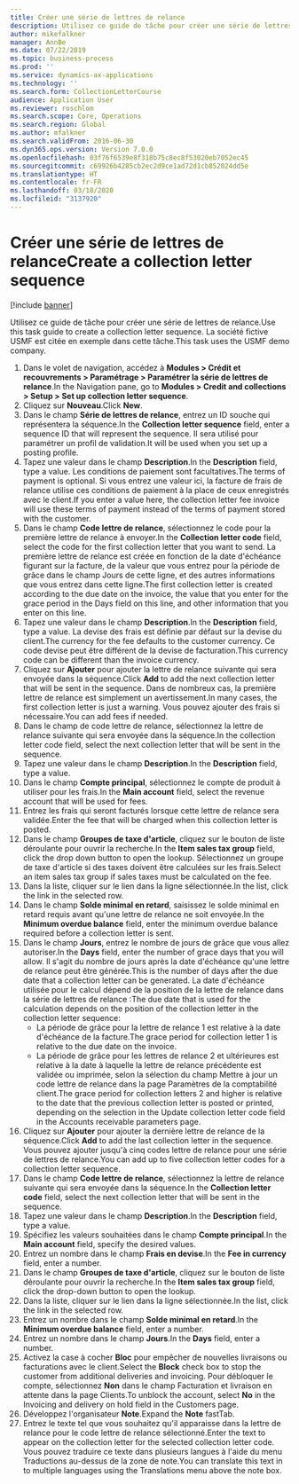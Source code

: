 ```yaml
---
title: Créer une série de lettres de relance
description: Utilisez ce guide de tâche pour créer une série de lettres de relance.
author: mikefalkner
manager: AnnBe
ms.date: 07/22/2019
ms.topic: business-process
ms.prod: ''
ms.service: dynamics-ax-applications
ms.technology: ''
ms.search.form: CollectionLetterCourse
audience: Application User
ms.reviewer: roschlom
ms.search.scope: Core, Operations
ms.search.region: Global
ms.author: mfalkner
ms.search.validFrom: 2016-06-30
ms.dyn365.ops.version: Version 7.0.0
ms.openlocfilehash: 03f76f6539e8f318b75c8ec8f53020eb7052ec45
ms.sourcegitcommit: c69926b4285cb2ec2d9ce1ad72d1cb852024dd5e
ms.translationtype: HT
ms.contentlocale: fr-FR
ms.lasthandoff: 03/18/2020
ms.locfileid: "3137920"
---
```

# <a name="create-a-collection-letter-sequence"></a><span data-ttu-id="06b8e-103">Créer une série de lettres de relance</span><span class="sxs-lookup"><span data-stu-id="06b8e-103">Create a collection letter sequence</span></span>

[!include [banner](../../includes/banner.md)]

<span data-ttu-id="06b8e-104">Utilisez ce guide de tâche pour créer une série de lettres de relance.</span><span class="sxs-lookup"><span data-stu-id="06b8e-104">Use this task guide to create a collection letter sequence.</span></span> <span data-ttu-id="06b8e-105">La société fictive USMF est citée en exemple dans cette tâche.</span><span class="sxs-lookup"><span data-stu-id="06b8e-105">This task uses the USMF demo company.</span></span>

1. <span data-ttu-id="06b8e-106">Dans le volet de navigation, accédez à **Modules > Crédit et recouvrements > Paramétrage > Paramétrer la série de lettres de relance**.</span><span class="sxs-lookup"><span data-stu-id="06b8e-106">In the Navigation pane, go to **Modules > Credit and collections > Setup > Set up collection letter sequence**.</span></span>
2. <span data-ttu-id="06b8e-107">Cliquez sur **Nouveau**.</span><span class="sxs-lookup"><span data-stu-id="06b8e-107">Click **New**.</span></span>
3. <span data-ttu-id="06b8e-108">Dans le champ **Série de lettres de relance**, entrez un ID souche qui représentera la séquence.</span><span class="sxs-lookup"><span data-stu-id="06b8e-108">In the **Collection letter sequence** field, enter a sequence ID that will represent the sequence.</span></span> <span data-ttu-id="06b8e-109">Il sera utilisé pour paramétrer un profil de validation.</span><span class="sxs-lookup"><span data-stu-id="06b8e-109">It will be used when you set up a posting profile.</span></span>
4. <span data-ttu-id="06b8e-110">Tapez une valeur dans le champ **Description**.</span><span class="sxs-lookup"><span data-stu-id="06b8e-110">In the **Description** field, type a value.</span></span>  <span data-ttu-id="06b8e-111">Les conditions de paiement sont facultatives.</span><span class="sxs-lookup"><span data-stu-id="06b8e-111">The terms of payment is optional.</span></span> <span data-ttu-id="06b8e-112">Si vous entrez une valeur ici, la facture de frais de relance utilise ces conditions de paiement à la place de ceux enregistrés avec le client.</span><span class="sxs-lookup"><span data-stu-id="06b8e-112">If you enter a value here, the collection letter fee invoice will use these terms of payment instead of the terms of payment stored with the customer.</span></span>  
5. <span data-ttu-id="06b8e-113">Dans le champ **Code lettre de relance**, sélectionnez le code pour la première lettre de relance à envoyer.</span><span class="sxs-lookup"><span data-stu-id="06b8e-113">In the **Collection letter code** field, select the code for the first collection letter that you want to send.</span></span> <span data-ttu-id="06b8e-114">La première lettre de relance est créée en fonction de la date d'échéance figurant sur la facture, de la valeur que vous entrez pour la période de grâce dans le champ Jours de cette ligne, et des autres informations que vous entrez dans cette ligne.</span><span class="sxs-lookup"><span data-stu-id="06b8e-114">The first collection letter is created according to the due date on the invoice, the value that you enter for the grace period in the Days field on this line, and other information that you enter on this line.</span></span>  
6. <span data-ttu-id="06b8e-115">Tapez une valeur dans le champ **Description**.</span><span class="sxs-lookup"><span data-stu-id="06b8e-115">In the **Description** field, type a value.</span></span> <span data-ttu-id="06b8e-116">La devise des frais est définie par défaut sur la devise du client.</span><span class="sxs-lookup"><span data-stu-id="06b8e-116">The currency for the fee defaults to the customer currency.</span></span> <span data-ttu-id="06b8e-117">Ce code devise peut être différent de la devise de facturation.</span><span class="sxs-lookup"><span data-stu-id="06b8e-117">This currency code can be different than the invoice currency.</span></span>  
7. <span data-ttu-id="06b8e-118">Cliquez sur **Ajouter** pour ajouter la lettre de relance suivante qui sera envoyée dans la séquence.</span><span class="sxs-lookup"><span data-stu-id="06b8e-118">Click **Add** to add the next collection letter that will be sent in the sequence.</span></span> <span data-ttu-id="06b8e-119">Dans de nombreux cas, la première lettre de relance est simplement un avertissement.</span><span class="sxs-lookup"><span data-stu-id="06b8e-119">In many cases, the first collection letter is just a warning.</span></span> <span data-ttu-id="06b8e-120">Vous pouvez ajouter des frais si nécessaire.</span><span class="sxs-lookup"><span data-stu-id="06b8e-120">You can add fees if needed.</span></span>  
8. <span data-ttu-id="06b8e-121">Dans le champ de code lettre de relance, sélectionnez la lettre de relance suivante qui sera envoyée dans la séquence.</span><span class="sxs-lookup"><span data-stu-id="06b8e-121">In the collection letter code field, select the next collection letter that will be sent in the sequence.</span></span>
9. <span data-ttu-id="06b8e-122">Tapez une valeur dans le champ **Description**.</span><span class="sxs-lookup"><span data-stu-id="06b8e-122">In the **Description** field, type a value.</span></span>
10. <span data-ttu-id="06b8e-123">Dans le champ **Compte principal**, sélectionnez le compte de produit à utiliser pour les frais.</span><span class="sxs-lookup"><span data-stu-id="06b8e-123">In the **Main account** field, select the revenue account that will be used for fees.</span></span>
11. <span data-ttu-id="06b8e-124">Entrez les frais qui seront facturés lorsque cette lettre de relance sera validée.</span><span class="sxs-lookup"><span data-stu-id="06b8e-124">Enter the fee that will be charged when this collection letter is posted.</span></span>
12. <span data-ttu-id="06b8e-125">Dans le champ **Groupes de taxe d'article**, cliquez sur le bouton de liste déroulante pour ouvrir la recherche.</span><span class="sxs-lookup"><span data-stu-id="06b8e-125">In the **Item sales tax group** field, click the drop down button to open the lookup.</span></span> <span data-ttu-id="06b8e-126">Sélectionnez un groupe de taxe d'article si des taxes doivent être calculées sur les frais.</span><span class="sxs-lookup"><span data-stu-id="06b8e-126">Select an item sales tax group if sales taxes must be calculated on the fee.</span></span>  
13. <span data-ttu-id="06b8e-127">Dans la liste, cliquer sur le lien dans la ligne sélectionnée.</span><span class="sxs-lookup"><span data-stu-id="06b8e-127">In the list, click the link in the selected row.</span></span>
14. <span data-ttu-id="06b8e-128">Dans le champ **Solde minimal en retard**, saisissez le solde minimal en retard requis avant qu'une lettre de relance ne soit envoyée.</span><span class="sxs-lookup"><span data-stu-id="06b8e-128">In the **Minimum overdue balance** field, enter the minimum overdue balance required before a collection letter is sent.</span></span>
15. <span data-ttu-id="06b8e-129">Dans le champ **Jours**, entrez le nombre de jours de grâce que vous allez autoriser.</span><span class="sxs-lookup"><span data-stu-id="06b8e-129">In the **Days** field, enter the number of grace days that you will allow.</span></span> <span data-ttu-id="06b8e-130">Il s'agit du nombre de jours après la date d'échéance qu'une lettre de relance peut être générée.</span><span class="sxs-lookup"><span data-stu-id="06b8e-130">This is the number of days after the due date that a collection letter can be generated.</span></span> <span data-ttu-id="06b8e-131">La date d'échéance utilisée pour le calcul dépend de la position de la lettre de relance dans la série de lettres de relance :</span><span class="sxs-lookup"><span data-stu-id="06b8e-131">The due date that is used for the calculation depends on the position of the collection letter in the collection letter sequence:</span></span>
    - <span data-ttu-id="06b8e-132">La période de grâce pour la lettre de relance 1 est relative à la date d'échéance de la facture.</span><span class="sxs-lookup"><span data-stu-id="06b8e-132">The grace period for collection letter 1 is relative to the due date on the invoice.</span></span>
    - <span data-ttu-id="06b8e-133">La période de grâce pour les lettres de relance 2 et ultérieures est relative à la date à laquelle la lettre de relance précédente est validée ou imprimée, selon la sélection du champ Mettre à jour un code lettre de relance dans la page Paramètres de la comptabilité client.</span><span class="sxs-lookup"><span data-stu-id="06b8e-133">The grace period for collection letters 2 and higher is relative to the date that the previous collection letter is posted or printed, depending on the selection in the Update collection letter code field in the Accounts receivable parameters page.</span></span>  
16. <span data-ttu-id="06b8e-134">Cliquez sur **Ajouter** pour ajouter la dernière lettre de relance de la séquence.</span><span class="sxs-lookup"><span data-stu-id="06b8e-134">Click **Add** to add the last collection letter in the sequence.</span></span> <span data-ttu-id="06b8e-135">Vous pouvez ajouter jusqu'à cinq codes lettre de relance pour une série de lettres de relance.</span><span class="sxs-lookup"><span data-stu-id="06b8e-135">You can add up to five collection letter codes for a collection letter sequence.</span></span>  
17. <span data-ttu-id="06b8e-136">Dans le champ **Code lettre de relance**, sélectionnez la lettre de relance suivante qui sera envoyée dans la séquence.</span><span class="sxs-lookup"><span data-stu-id="06b8e-136">In the **Collection letter code** field, select the next collection letter that will be sent in the sequence.</span></span>
18. <span data-ttu-id="06b8e-137">Tapez une valeur dans le champ **Description**.</span><span class="sxs-lookup"><span data-stu-id="06b8e-137">In the **Description** field, type a value.</span></span>
19. <span data-ttu-id="06b8e-138">Spécifiez les valeurs souhaitées dans le champ **Compte principal**.</span><span class="sxs-lookup"><span data-stu-id="06b8e-138">In the **Main account** field, specify the desired values.</span></span>
20. <span data-ttu-id="06b8e-139">Entrez un nombre dans le champ **Frais en devise**.</span><span class="sxs-lookup"><span data-stu-id="06b8e-139">In the **Fee in currency** field, enter a number.</span></span>
21. <span data-ttu-id="06b8e-140">Dans le champ **Groupes de taxe d'article**, cliquez sur le bouton de liste déroulante pour ouvrir la recherche.</span><span class="sxs-lookup"><span data-stu-id="06b8e-140">In the **Item sales tax group** field, click the drop-down button to open the lookup.</span></span>
22. <span data-ttu-id="06b8e-141">Dans la liste, cliquer sur le lien dans la ligne sélectionnée.</span><span class="sxs-lookup"><span data-stu-id="06b8e-141">In the list, click the link in the selected row.</span></span>
23. <span data-ttu-id="06b8e-142">Entrez un nombre dans le champ **Solde minimal en retard**.</span><span class="sxs-lookup"><span data-stu-id="06b8e-142">In the **Minimum overdue balance** field, enter a number.</span></span>
24. <span data-ttu-id="06b8e-143">Entrez un nombre dans le champ **Jours**.</span><span class="sxs-lookup"><span data-stu-id="06b8e-143">In the **Days** field, enter a number.</span></span>
25. <span data-ttu-id="06b8e-144">Activez la case à cocher **Bloc** pour empêcher de nouvelles livraisons ou facturations avec le client.</span><span class="sxs-lookup"><span data-stu-id="06b8e-144">Select the **Block** check box to stop the customer from additional deliveries and invoicing.</span></span> <span data-ttu-id="06b8e-145">Pour débloquer le compte, sélectionnez **Non** dans le champ Facturation et livraison en attente dans la page Clients.</span><span class="sxs-lookup"><span data-stu-id="06b8e-145">To unblock the account, select **No** in the Invoicing and delivery on hold field in the Customers page.</span></span>  
26. <span data-ttu-id="06b8e-146">Développez l'organisateur **Note**.</span><span class="sxs-lookup"><span data-stu-id="06b8e-146">Expand the **Note** fastTab.</span></span>
27. <span data-ttu-id="06b8e-147">Entrez le texte tel que vous souhaitez qu'il apparaisse dans la lettre de relance pour le code lettre de relance sélectionné.</span><span class="sxs-lookup"><span data-stu-id="06b8e-147">Enter the text to appear on the collection letter for the selected collection letter code.</span></span> <span data-ttu-id="06b8e-148">Vous pouvez traduire ce texte dans plusieurs langues à l'aide du menu Traductions au-dessus de la zone de note.</span><span class="sxs-lookup"><span data-stu-id="06b8e-148">You can translate this text in to multiple languages using the Translations menu above the note box.</span></span>  

